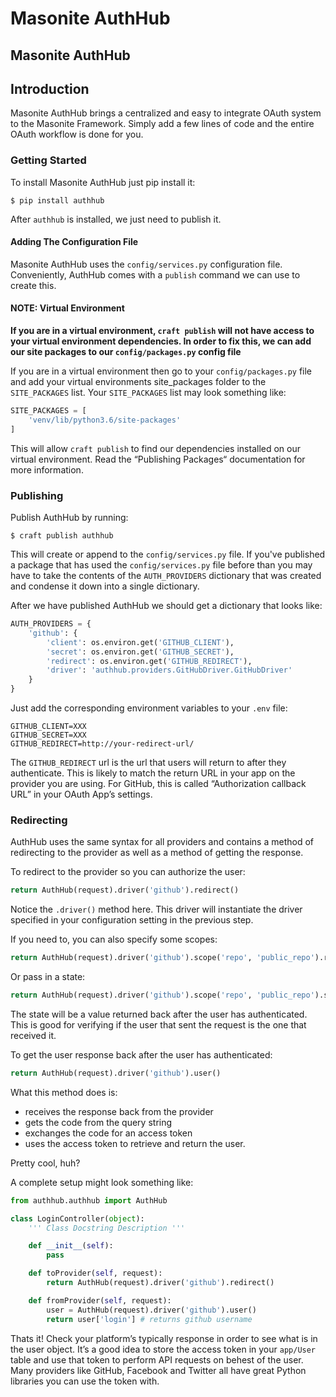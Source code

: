 # Masonite AuthHub

## Masonite AuthHub

## Introduction

Masonite AuthHub brings a centralized and easy to integrate OAuth system to the Masonite Framework. Simply add a few lines of code and the entire OAuth workflow is done for you.

### Getting Started

To install Masonite AuthHub just pip install it:

```text
$ pip install authhub
```

After `authhub` is installed, we just need to publish it.

#### Adding The Configuration File

Masonite AuthHub uses the `config/services.py` configuration file. Conveniently, AuthHub comes with a `publish` command we can use to create this.

#### NOTE: Virtual Environment

**If you are in a virtual environment, **`craft publish`** will not have access to your virtual environment dependencies. In order to fix this, we can add our site packages to our **`config/packages.py`** config file**

If you are in a virtual environment then go to your `config/packages.py` file and add your virtual environments site\_packages folder to the `SITE_PACKAGES` list. Your `SITE_PACKAGES` list may look something like:

```python
SITE_PACKAGES = [
    'venv/lib/python3.6/site-packages'
]
```

This will allow `craft publish` to find our dependencies installed on our virtual environment. Read the “Publishing Packages“ documentation for more information.

### Publishing

Publish AuthHub by running:

```text
$ craft publish authhub
```

This will create or append to the `config/services.py` file. If you've published a package that has used the `config/services.py` file before than you may have to take the contents of the `AUTH_PROVIDERS` dictionary that was created and condense it down into a single dictionary.

After we have published AuthHub we should get a dictionary that looks like:

```python
AUTH_PROVIDERS = {
    'github': {
        'client': os.environ.get('GITHUB_CLIENT'),
        'secret': os.environ.get('GITHUB_SECRET'),
        'redirect': os.environ.get('GITHUB_REDIRECT'),
        'driver': 'authhub.providers.GitHubDriver.GitHubDriver'
    }
}
```

Just add the corresponding environment variables to your `.env` file:

```text
GITHUB_CLIENT=XXX
GITHUB_SECRET=XXX
GITHUB_REDIRECT=http://your-redirect-url/
```

The `GITHUB_REDIRECT` url is the url that users will return to after they authenticate. This is likely to match the return URL in your app on the provider you are using. For GitHub, this is called “Authorization callback URL” in your OAuth App’s settings.

### Redirecting

AuthHub uses the same syntax for all providers and contains a method of redirecting to the provider as well as a method of getting the response.

To redirect to the provider so you can authorize the user:

```python
return AuthHub(request).driver('github').redirect()
```

Notice the `.driver()` method here. This driver will instantiate the driver specified in your configuration setting in the previous step.

If you need to, you can also specify some scopes:

```python
return AuthHub(request).driver('github').scope('repo', 'public_repo').redirect()
```

Or pass in a state:

```python
return AuthHub(request).driver('github').scope('repo', 'public_repo').state('secret_id').redirect()
```

The state will be a value returned back after the user has authenticated. This is good for verifying if the user that sent the request is the one that received it.

To get the user response back after the user has authenticated:

```python
return AuthHub(request).driver('github').user()
```

What this method does is:

* receives the response back from the provider
* gets the code from the query string
* exchanges the code for an access token
* uses the access token to retrieve and return the user.

Pretty cool, huh?

A complete setup might look something like:

```python
from authhub.authhub import AuthHub

class LoginController(object):
    ''' Class Docstring Description '''

    def __init__(self):
        pass

    def toProvider(self, request):
        return AuthHub(request).driver('github').redirect()

    def fromProvider(self, request):
        user = AuthHub(request).driver('github').user()
        return user['login'] # returns github username
```

Thats it! Check your platform’s typically response in order to see what is in the user object. It’s a good idea to store the access token in your `app/User` table and use that token to perform API requests on behest of the user. Many providers like GitHub, Facebook and Twitter all have great Python libraries you can use the token with.

